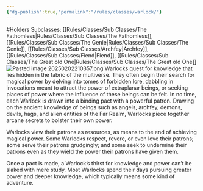 ```yaml
---
{"dg-publish":true,"permalink":"/rules/classes/warlock/"}
---
```


#Holders
Subclasses: [[Rules/Classes/Sub Classes/The Fathomless\|Rules/Classes/Sub Classes/The Fathomless]], [[Rules/Classes/Sub Classes/The Genie\|Rules/Classes/Sub Classes/The Genie]], [[Rules/Classes/Sub Classes/Archfey\|Archfey]], [[Rules/Classes/Sub Classes/Fiend\|Fiend]], [[Rules/Classes/Sub Classes/The Great old One\|Rules/Classes/Sub Classes/The Great old One]]
![Pasted image 20250202210357.png](/img/user/Images/Pasted%20image%2020250202210357.png)
Warlocks quest for knowledge that lies hidden in the fabric of the multiverse. They often begin their search for magical power by delving into tomes of forbidden lore, dabbling in invocations meant to attract the power of extraplanar beings, or seeking places of power where the influence of these beings can be felt. In no time, each Warlock is drawn into a binding pact with a powerful patron. Drawing on the ancient knowledge of beings such as angels, archfey, demons, devils, hags, and alien entities of the Far Realm, Warlocks piece together arcane secrets to bolster their own power.

Warlocks view their patrons as resources, as means to the end of achieving magical power. Some Warlocks respect, revere, or even love their patrons; some serve their patrons grudgingly; and some seek to undermine their patrons even as they wield the power their patrons have given them.

Once a pact is made, a Warlock’s thirst for knowledge and power can’t be slaked with mere study. Most Warlocks spend their days pursuing greater power and deeper knowledge, which typically means some kind of adventure.